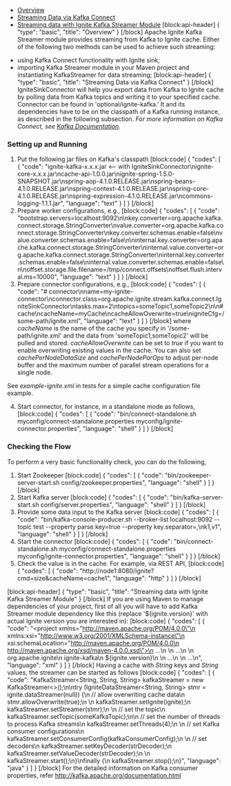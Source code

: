 * [Overview](#overview)
* [Streaming Data via Kafka Connect](#streaming-data-via-kafka-connect)
* [Streaming data with Ignite Kafka Streamer Module](streaming-data-with-ignite-kafka-streamer-module)
[block:api-header]
{
  "type": "basic",
  "title": "Overview"
}
[/block]
Apache Ignite Kafka Streamer module provides streaming from Kafka to Ignite cache.
Either of the following two methods can be used to achieve such streaming:
- using Kafka Connect functionality with Ignite sink;
- importing Kafka Streamer module in your Maven project and instantiating KafkaStreamer for data streaming;
[block:api-header]
{
  "type": "basic",
  "title": "Streaming Data via Kafka Connect"
}
[/block]
IgniteSinkConnector will help you export data from Kafka to Ignite cache by polling data from Kafka topics and writing it to your specified cache.
Connector can be found in 'optional/ignite-kafka.' It and its dependencies have to be on the classpath of a Kafka running instance, as described in the following subsection.
*For more information on Kafka Connect, see [Kafka Documentation](http://kafka.apache.org/documentation.html#connect).*

### Setting up and Running

1. Put the following jar files on Kafka's classpath
[block:code]
{
  "codes": [
    {
      "code": "ignite-kafka-x.x.x.jar <-- with IgniteSinkConnector\nignite-core-x.x.x.jar\ncache-api-1.0.0.jar\nignite-spring-1.5.0-SNAPSHOT.jar\nspring-aop-4.1.0.RELEASE.jar\nspring-beans-4.1.0.RELEASE.jar\nspring-context-4.1.0.RELEASE.jar\nspring-core-4.1.0.RELEASE.jar\nspring-expression-4.1.0.RELEASE.jar\ncommons-logging-1.1.1.jar",
      "language": "text"
    }
  ]
}
[/block]
2. Prepare worker configurations, e.g.,
[block:code]
{
  "codes": [
    {
      "code": "bootstrap.servers=localhost:9092\n\nkey.converter=org.apache.kafka.connect.storage.StringConverter\nvalue.converter=org.apache.kafka.connect.storage.StringConverter\nkey.converter.schemas.enable=false\nvalue.converter.schemas.enable=false\n\ninternal.key.converter=org.apache.kafka.connect.storage.StringConverter\ninternal.value.converter=org.apache.kafka.connect.storage.StringConverter\ninternal.key.converter.schemas.enable=false\ninternal.value.converter.schemas.enable=false\n\noffset.storage.file.filename=/tmp/connect.offsets\noffset.flush.interval.ms=10000",
      "language": "text"
    }
  ]
}
[/block]
3. Prepare connector configurations, e.g.,
[block:code]
{
  "codes": [
    {
      "code": "# connector\nname=my-ignite-connector\nconnector.class=org.apache.ignite.stream.kafka.connect.IgniteSinkConnector\ntasks.max=2\ntopics=someTopic1,someTopic2\n\n# cache\ncacheName=myCache\ncacheAllowOverwrite=true\nigniteCfg=/some-path/ignite.xml",
      "language": "text"
    }
  ]
}
[/block]
where *cacheName* is the name of the cache you specify in '/some-path/ignite.xml' and the data from 'someTopic1,someTopic2' will be pulled and stored. *cacheAllowOverwrite* can be set to *true* if you want to enable overwriting existing values in the cache.
You can also set *cachePerNodeDataSize* and *cachePerNodeParOps* to adjust per-node buffer and the maximum number of parallel stream operations for a single node.

See *example-ignite.xml* in tests for a simple cache configuration file example.

4. Start connector, for instance, in a standalone mode as follows,
[block:code]
{
  "codes": [
    {
      "code": "bin/connect-standalone.sh myconfig/connect-standalone.properties myconfig/ignite-connector.properties",
      "language": "shell"
    }
  ]
}
[/block]
### Checking the Flow

To perform a very basic functionality check, you can do the following,

1. Start Zookeeper
[block:code]
{
  "codes": [
    {
      "code": "bin/zookeeper-server-start.sh config/zookeeper.properties",
      "language": "shell"
    }
  ]
}
[/block]
2. Start Kafka server
[block:code]
{
  "codes": [
    {
      "code": "bin/kafka-server-start.sh config/server.properties",
      "language": "shell"
    }
  ]
}
[/block]
3. Provide some data input to the Kafka server
[block:code]
{
  "codes": [
    {
      "code": "bin/kafka-console-producer.sh --broker-list localhost:9092 --topic test --property parse.key=true --property key.separator=,\nk1,v1",
      "language": "shell"
    }
  ]
}
[/block]
4. Start the connector
[block:code]
{
  "codes": [
    {
      "code": "bin/connect-standalone.sh myconfig/connect-standalone.properties myconfig/ignite-connector.properties",
      "language": "shell"
    }
  ]
}
[/block]
5. Check the value is in the cache. For example, via REST API,
[block:code]
{
  "codes": [
    {
      "code": "http://node1:8080/ignite?cmd=size&cacheName=cache1",
      "language": "http"
    }
  ]
}
[/block]

[block:api-header]
{
  "type": "basic",
  "title": "Streaming data with Ignite Kafka Streamer Module"
}
[/block]
If you are using Maven to manage dependencies of your project, first of all you will have to add Kafka Streamer module dependency like this (replace '${ignite.version}' with actual Ignite version you are interested in):
[block:code]
{
  "codes": [
    {
      "code": "<project xmlns=\"http://maven.apache.org/POM/4.0.0\"\n    xmlns:xsi=\"http://www.w3.org/2001/XMLSchema-instance\"\n    xsi:schemaLocation=\"http://maven.apache.org/POM/4.0.0\n                        http://maven.apache.org/xsd/maven-4.0.0.xsd\">\n    ...\n    <dependencies>\n        ...\n        <dependency>\n            <groupId>org.apache.ignite</groupId>\n            <artifactId>ignite-kafka</artifactId>\n            <version>${ignite.version}</version>\n        </dependency>\n        ...\n    </dependencies>\n    ...\n</project>",
      "language": "xml"
    }
  ]
}
[/block]
Having a cache with *String* keys and *String* values, the streamer can be started as follows
[block:code]
{
  "codes": [
    {
      "code": "KafkaStreamer<String, String, String> kafkaStreamer = new KafkaStreamer<>();\n\ntry (IgniteDataStreamer<String, String> stmr = ignite.dataStreamer(null)) {\n    // allow overwriting cache data\n    stmr.allowOverwrite(true);\n    \n    kafkaStreamer.setIgnite(ignite);\n    kafkaStreamer.setStreamer(stmr);\n    \n    // set the topic\n    kafkaStreamer.setTopic(someKafkaTopic);\n\n    // set the number of threads to process Kafka streams\n    kafkaStreamer.setThreads(4);\n    \n    // set Kafka consumer configurations\n    kafkaStreamer.setConsumerConfig(kafkaConsumerConfig);\n    \n    // set decoders\n    kafkaStreamer.setKeyDecoder(strDecoder);\n    kafkaStreamer.setValueDecoder(strDecoder);\n    \n    kafkaStreamer.start();\n}\nfinally {\n    kafkaStreamer.stop();\n}",
      "language": "java"
    }
  ]
}
[/block]
For the detailed information on Kafka consumer properties, refer http://kafka.apache.org/documentation.html